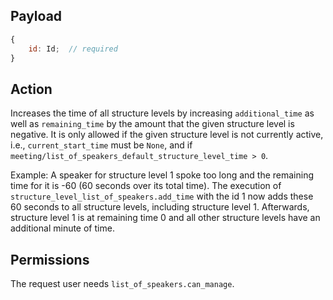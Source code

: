 ## Payload

```js
{
    id: Id;  // required
}
```

## Action

Increases the time of all structure levels by increasing
`additional_time` as well as `remaining_time` by the amount that the given structure level is
negative. It is only allowed if the given structure level is not currently active, i.e.,
`current_start_time` must be `None`, and if `meeting/list_of_speakers_default_structure_level_time > 0`.

Example: A speaker for structure level 1 spoke too long and the remaining time for it is -60 (60 seconds over its total time). The execution of `structure_level_list_of_speakers.add_time` with the id 1 now adds these 60 seconds to all structure levels, including structure level 1. Afterwards, structure level 1 is at remaining time 0 and all other structure levels have an additional minute of time.

## Permissions

The request user needs `list_of_speakers.can_manage`.